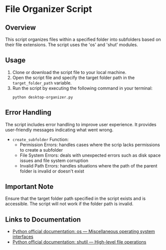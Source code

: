 # File Organizer Script

## Overview
This script organizes files within a specified folder into subfolders based on their file extensions. The script uses the 'os' and 'shut' modules. 

## Usage
1. Clone or download the script file to your local machine.
2. Open the script file and specify the target folder path in the `target_folder_path` variable.
3. Run the script by executing the following command in your terminal:
    ```
    python desktop-organizer.py
    ```
       
## Error Handling
The script includes error handling to improve user experience. It provides user-friendly messages indicating what went wrong.
   - `create_subfolder` Function:
     - Permission Errors: handles cases where the scrip lacks permissions to create a subfolder
     - File System Errors: deals with unexpected errors such as disk space issues and file system corruption
     - Invalid Path Errors: handles situations where the path of the parent folder is invalid or doesn't exist

## Important Note
Ensure that the target folder path specified in the script exists and is accessible. The script will not work if the folder path is invalid.

## Links to Documentation
- [Python official documentation: os — Miscellaneous operating system interfaces](https://docs.python.org/3/library/os.html)
- [Python official documentation: shutil — High-level file operations](https://docs.python.org/3/library/shutil.html)
